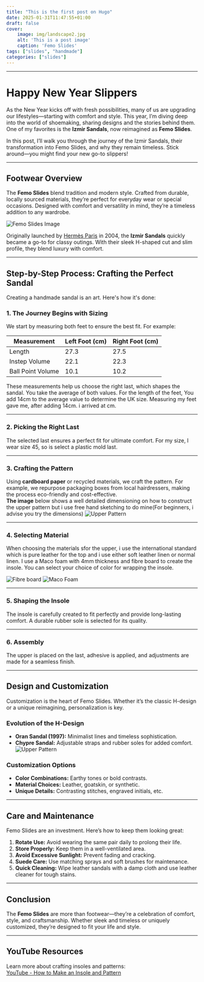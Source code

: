 ```yaml
---
title: "This is the first post on Hugo"
date: 2025-01-31T11:47:55+01:00
draft: false
cover:
    image: img/landscape2.jpg
    alt: 'This is a post image'
    caption: 'Femo Slides'
tags: ["slides", "handmade"]
categories: ["slides"]
---
```


---

# Happy New Year Slippers  

As the New Year kicks off with fresh possibilities, many of us are upgrading our lifestyles—starting with comfort and style. This year, I’m diving deep into the world of shoemaking, sharing designs and the stories behind them. One of my favorites is the **Izmir Sandals**, now reimagined as **Femo Slides**.  

In this post, I’ll walk you through the journey of the Izmir Sandals, their transformation into Femo Slides, and why they remain timeless. Stick around—you might find your new go-to slippers!

---

## Footwear Overview  

The **Femo Slides** blend tradition and modern style. Crafted from durable, locally sourced materials, they’re perfect for everyday wear or special occasions. Designed with comfort and versatility in mind, they’re a timeless addition to any wardrobe.  

![Femo Slides Image](/posts/cover.jpg#left)


Originally launched by [Hermès Paris](https://en.wikipedia.org/wiki/Herm%C3%A8s) in 2004, the **Izmir Sandals** quickly became a go-to for classy outings. With their sleek H-shaped cut and slim profile, they blend luxury with comfort.  


---

## Step-by-Step Process: Crafting the Perfect Sandal  

Creating a handmade sandal is an art. Here's how it's done:


### 1. The Journey Begins with Sizing  
We start by measuring both feet to ensure the best fit. For example:  

| Measurement       | Left Foot (cm) | Right Foot (cm) |
|-------------------|----------------|-----------------|
| Length            | 27.3           | 27.5            |
| Instep Volume     | 22.1           | 22.3            |
| Ball Point Volume | 10.1           | 10.2            |

These measurements help us choose the right last, which shapes the sandal.
You take the average of both values. For the length of the feet, You add 14cm to the average value to determine the UK size. Measuring my feet gave me, after adding 14cm. i arrived at cm.

---

### 2. Picking the Right Last  
The selected last ensures a perfect fit for ultimate comfort.
For my size, I wear size 45, so is select a plastic mold last.

---

### 3. Crafting the Pattern  
Using **cardboard paper** or recycled materials, we craft the pattern. For example, we repurpose packaging boxes from local hairdressers, making the process eco-friendly and cost-effective.  
**The image** below shows a well detailed dimensioning on how to construct the upper pattern but i use free hand sketching to do mine(For beginners, i advise you try the dimensions)
![Upper Pattern](/posts/patternadj.jpg)  


---

### 4. Selecting Material  
When choosing the materials sfor the upper, i use the international standard which is pure leather for the top and i use either soft leather linen or normal linen. 
I use a Maco foam with 4mm thickness and fibre board to create the insole. You can select your choice of color for wrapping the insole. 

![Fibre board](/posts/fiberboard.jpg)
![Maco Foam](/posts/material1.jpg)

---

### 5. Shaping the Insole  
The insole is carefully created to fit perfectly and provide long-lasting comfort. A durable rubber sole is selected for its quality.

---

### 6. Assembly  
The upper is placed on the last, adhesive is applied, and adjustments are made for a seamless finish.

---


## Design and Customization  

Customization is the heart of Femo Slides. Whether it’s the classic H-design or a unique reimagining, personalization is key.  

### Evolution of the H-Design  
- **Oran Sandal (1997):** Minimalist lines and timeless sophistication.  
- **Chypre Sandal:** Adjustable straps and rubber soles for added comfort.  
![Upper Pattern](/posts/chypre_sandals.jpg) 
### Customization Options  
- **Color Combinations:** Earthy tones or bold contrasts.  
- **Material Choices:** Leather, goatskin, or synthetic.  
- **Unique Details:** Contrasting stitches, engraved initials, etc.  

---

## Care and Maintenance  

Femo Slides are an investment. Here’s how to keep them looking great:  

1. **Rotate Use:** Avoid wearing the same pair daily to prolong their life.  
2. **Store Properly:** Keep them in a well-ventilated area.  
3. **Avoid Excessive Sunlight:** Prevent fading and cracking.  
4. **Suede Care:** Use matching sprays and soft brushes for maintenance.  
5. **Quick Cleaning:** Wipe leather sandals with a damp cloth and use leather cleaner for tough stains.  



---

## Conclusion  

The **Femo Slides** are more than footwear—they’re a celebration of comfort, style, and craftsmanship. Whether sleek and timeless or uniquely customized, they’re designed to fit your life and style.  

---

## YouTube Resources  

Learn more about crafting insoles and patterns:  
[YouTube - How to Make an Insole and Pattern](https://www.youtube.com/watch?v=example)
